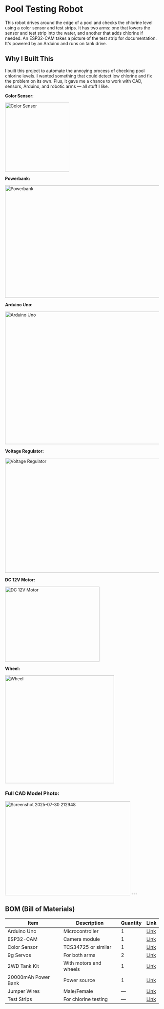 # Pool Testing Robot

This robot drives around the edge of a pool and checks the chlorine level using a color sensor and test strips. It has two arms: one that lowers the sensor and test strip into the water, and another that adds chlorine if needed. An ESP32-CAM takes a picture of the test strip for documentation. It's powered by an Arduino and runs on tank drive.

## Why I Built This

I built this project to automate the annoying process of checking pool chlorine levels. I wanted something that could detect low chlorine and fix the problem on its own. Plus, it gave me a chance to work with CAD, sensors, Arduino, and robotic arms — all stuff I like.

<div class="tile-grid">
  <div>
    <p><strong>Color Sensor:</strong></p>
    <img src="https://github.com/user-attachments/assets/b9bc8634-96bf-492c-b628-e8070292c362" alt="Color Sensor" width="210" height="225" />
  </div>
  <div>
    <p><strong>Powerbank:</strong></p>
    <img src="https://github.com/user-attachments/assets/39c30844-2763-44e3-8bb4-c78354da0f98" alt="Powerbank" width="648" height="367" />
  </div>
  <div>
    <p><strong>Arduino Uno:</strong></p>
    <img src="https://github.com/user-attachments/assets/c793dab2-5114-4232-ac13-c51da138bc94" alt="Arduino Uno" width="699" height="433" />
  </div>
  <div>
    <p><strong>Voltage Regulator:</strong></p>
    <img src="https://github.com/user-attachments/assets/46c1df82-247f-49ef-b3ab-9ef1fbca6d6f" alt="Voltage Regulator" width="553" height="375" />
  </div>
  <div>
    <p><strong>DC 12V Motor:</strong></p>
    <img src="https://github.com/user-attachments/assets/1017ccce-33b5-48ac-aaf5-84c578aa1542" alt="DC 12V Motor" width="309" height="245" />
  </div>
  <div>
    <p><strong>Wheel:</strong></p>
    <img src="https://github.com/user-attachments/assets/41f731d6-a5b5-42ce-af44-ac4506970ce0" alt="Wheel" width="357" height="352" />
  </div>
</div>

### Full CAD Model Photo:
<img width="410" height="307" alt="Screenshot 2025-07-30 212948" src="https://github.com/user-attachments/assets/a015a29a-d7e8-4069-8a50-05d63b61e67f" />
---

## BOM (Bill of Materials)

| Item | Description | Quantity | Link |
|------|-------------|----------|------|
| Arduino Uno | Microcontroller | 1 | [Link](https://store.arduino.cc/products/arduino-uno-rev3) |
| ESP32-CAM | Camera module | 1 | [Link](https://www.amazon.com/dp/B08D3W5HRM) |
| Color Sensor | TCS34725 or similar | 1 | [Link](https://www.adafruit.com/product/1334) |
| 9g Servos | For both arms | 2 | [Link](https://www.amazon.com/dp/B07K9WZX9J) |
| 2WD Tank Kit | With motors and wheels | 1 | [Link](https://www.amazon.com/dp/B00P7S2B6S) |
| 20000mAh Power Bank | Power source | 1 | [Link](https://www.anker.com/products/a1271) |
| Jumper Wires | Male/Female | — | [Link](https://www.amazon.com/dp/B01EV70C78) |
| Test Strips | For chlorine testing | — | [Link](https://www.amazon.com/dp/B086X9TXPZ) |
